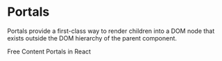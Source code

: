 # Portals

Portals provide a first-class way to render children into a DOM node that exists outside the DOM hierarchy of the parent component.

<ResourceGroupTitle>Free Content</ResourceGroupTitle>
<BadgeLink colorScheme='blue' badgeText='Official Docs' href='https://reactjs.org/docs/portals.html'>Portals in React</BadgeLink>
